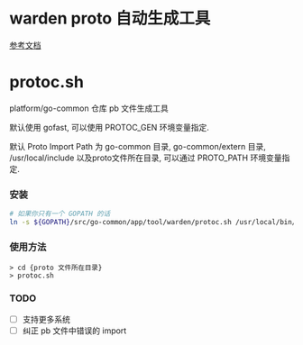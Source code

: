 # warden proto 自动生成工具

[参考文档](http://info.bilibili.co/display/documentation/gRPC+Golang+Warden+Gen)

# protoc.sh

platform/go-common 仓库 pb 文件生成工具

默认使用 gofast, 可以使用 PROTOC_GEN 环境变量指定.

默认 Proto Import Path 为 go-common 目录, go-common/extern 目录, /usr/local/include 以及proto文件所在目录, 可以通过 PROTO_PATH 环境变量指定.

### 安装

```bash
# 如果你只有一个 GOPATH 的话
ln -s ${GOPATH}/src/go-common/app/tool/warden/protoc.sh /usr/local/bin/protoc.sh && chmod +x /usr/local/bin/protoc.sh
```

### 使用方法

```
> cd {proto 文件所在目录}
> protoc.sh
```

### TODO

- [ ] 支持更多系统
- [ ] 纠正 pb 文件中错误的 import
